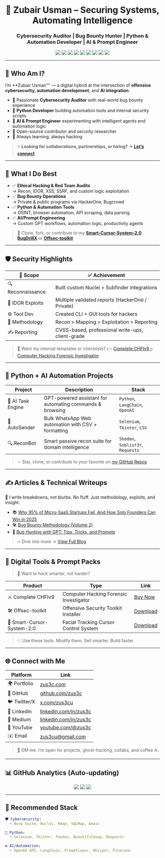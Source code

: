 <h1 align="center">🚀 Zubair Usman – Securing Systems, Automating Intelligence</h1>
<h3 align="center">Cybersecurity Auditor | Bug Bounty Hunter | Python & Automation Developer | AI & Prompt Engineer</h3>

<p align="center">
  <a href="https://github.com/zus3c"><img src="https://img.shields.io/github/followers/zus3c?label=Follow&style=social" /></a>
  <a href="https://linkedin.com/in/zus3c"><img src="https://img.shields.io/badge/LinkedIn-Connect-blue?logo=linkedin" /></a>
  <a href="https://medium.com/@zus3c"><img src="https://img.shields.io/badge/Medium-Read_My_Articles-black?logo=medium" /></a>
  <a href="https://x.com/zus3cu"><img src="https://img.shields.io/twitter/follow/zus3cu?style=social" /></a>
  <a href="https://discord.gg/pPJaxbSs"><img src="https://img.shields.io/badge/Discord-Join_Community-5865F2?logo=discord&logoColor=white" /></a>
  <a href="https://youtube.com/@zus3c"><img src="https://img.shields.io/badge/YouTube-Subscribe-red?logo=youtube&logoColor=white" /></a>
  <a href="https://zus3c.gumroad.com/"><img src="https://img.shields.io/badge/Gumroad-Shop_My_Tools-ff69b4?logo=gumroad" /></a>
  <a href="mailto:zus3cu@email.com"><img src="https://img.shields.io/badge/Email-Contact_Me-red?logo=gmail" /></a>
  <a href="https://whatsapp.com/channel/0029VahEpDoGZNCjNV0vXF1B"><img src="https://img.shields.io/badge/WhatsApp-Join_My_Channel-25D366?logo=whatsapp&logoColor=white" />
</a>

</p>

---

## 🧠 Who Am I?

I’m **Zubair Usman"" — a digital hybrid at the intersection of **offensive cybersecurity, automation development**, and **AI integration**.

- 🔐 Passionate **Cybersecurity Auditor** with real-world bug bounty experience  
- 🐍 **Python Developer** building automation tools and internal security scripts  
- 🤖 **AI & Prompt Engineer** experimenting with intelligent agents and automation logic  
- 🧪 Open-source contributor and security researcher  
- 🎯 Always learning, always hacking

> ⚡ **Looking for collaborations, partnerships, or hiring? → [Let’s connect](mailto:zus3cu@gmail.com)**

---

## 🎯 What I Do Best

- ✅ **Ethical Hacking & Red Team Audits**  
  → Recon, IDOR, XSS, SSRF, and custom logic exploitation  
- ✅ **Bug Bounty Operations**  
  → Private & public programs via HackerOne, Bugcrowd  
- ✅ **Python & Automation Tools**  
  → OSINT, browser automation, API scraping, data parsing  
- ✅ **AI/Prompt Engineering**  
  → Custom GPT workflows, automation logic, productivity agents

> 🔧 Clone, fork, or contribute to my [**Smart-Cursor-System-2.0**](https://github.com/zus3c/Smart-Cursor-System-2.0) , [**BugDrillX**](https://github.com/zus3c/BugDrillX) or [**Offsec-toolkit**](https://github.com/zus3c/offsec-toolkit)

---

## 🛡️ Security Highlights

| 🎯 Scope | ✅ Achievement |
|---------|----------------|
| 🔍 Reconnaissance | Built custom Nuclei + Subfinder integrations |
| 🐞 IDOR Exploits | Multiple validated reports (HackerOne / Private) |
| ⚙️ Tool Dev | Created CLI + GUI tools for hackers |
| 🧪 Methodology | Recon > Mapping > Exploitation > Reporting |
| ✍️ Reporting | CVSS-based, professional write-ups, client-grade |

> 📂 Want my internal templates or checklists? 👉 [Complete CHFIv9 – Computer Hacking Forensic Investigator](https://zus3c.gumroad.com/l/ForensicsToolkit)

---

## 🧠 Python + AI Automation Projects

| Project | Description | Stack |
|--------|-------------|-------|
| 🧠 AI Task Engine | GPT-powered assistant for automating commands & browsing | `Python`, `LangChain`, `OpenAI` |
| 🤖 AutoSender | Bulk WhatsApp Web automation with CSV + formatting | `Selenium`, `Tkinter`, `CSV` |
| 🔍 ReconBot | Smart passive recon suite for domain intelligence | `Shodan`, `Sublist3r`, `Requests` |

> ✨ Star, clone, or contribute to your favorite on [my GitHub Repos](https://github.com/zus3c)

---

## ✍️ Articles & Technical Writeups

🧠 I write breakdowns, not blurbs. No fluff. Just methodology, exploits, and insight.

- 📚 [Why 95% of Micro-SaaS Startups Fail, And How Solo Founders Can Win in 2025](https://medium.com/@zus3c/why-95-of-micro-saas-startups-fail-and-how-solo-founders-can-win-in-2025-a971594a9134)
- 🛠️ [Bug Bounty Methodology (Volume 2)](https://medium.com/@zus3c/bug-bounty-methodology-volume-2-c6e89ae6875a)
- 🧪 [Bug Hunting with GPT: Tips, Tricks, and Prompts](https://medium.com/@zus3c/bug-hunting-with-gpt-tips-tricks-and-prompts-3841ad93af17)

> 🔥 Dive into more → [View Full Blog](https://medium.com/@zus3c)

---

## 🎁 Digital Tools & Prompt Packs

> 🚀 Want to hack smarter, not harder?

| Product | Type | Link |
|--------|------|------|
| ⚔️ Complete CHFIv9 | Computer Hacking Forensic Investigator | [Buy Now](https://zus3c.gumroad.com/l/ForensicsToolkit) |
| 🛠️ Offsec-toolkit | Offensive Security Toolkit Installer | [Download](https://github.com/zus3c/offsec-toolkit) |
| 🤖 Smart-Cursor-System-2.0 | Facial Tracking Cursor Control System | [Download](https://github.com/zus3c/Smart-Cursor-System-2.0) |

> ✨ Use these tools. Modify them. Sell smarter. Build faster.

---

## 🌐 Connect with Me

| Platform | Link |
|---------|------|
| 🌍 Portfolio | [zus3c.com](https://zus3c.github.io/zus3c/main.html) |
| 🐙 GitHub | [github.com/zus3c](https://github.com/zus3c) |
| 🐦 Twitter/X | [x.com/zus3cu](https://x.com/zus3cu) |
| 🔗 LinkedIn | [linkedin.com/in/zus3c](https://linkedin.com/in/zus3c) |
| 📂 Medium | [linkedin.com/in/zus3c](https://medium.com/@zus3c) |
| 🎥 YouTube | [youtube.com/@zus3c](https://youtube.com/@zus3c) |
| ✉️ Email | [zus3cu@gmail.com](mailto:zus3cu@gmail.com) |

> 💬 DM me. I’m open for projects, ghost-hacking, collabs, and coffee ☕.

---

## 📊 GitHub Analytics (Auto-updating)

<p align="center">
  <img src="https://github-readme-stats.vercel.app/api?username=zus3c&show_icons=true&theme=tokyonight" />
  <img src="https://github-readme-streak-stats.herokuapp.com/?user=zus3c&theme=tokyonight" />
  <img src="https://github-readme-stats.vercel.app/api/top-langs/?username=zus3c&layout=compact&theme=tokyonight" />
</p>

---

## 🧠 Recommended Stack

```yaml
🛡️ Cybersecurity:
  - Burp Suite, Nuclei, Nmap, SQLMap, Amass

🐍 Python:
  - Selenium, Tkinter, Pandas, BeautifulSoup, Requests

⚙️ AI/Automation:
  - OpenAI API, LangChain, PromptLayer, Whisper, Pinecone
